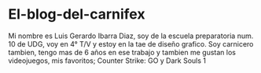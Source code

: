 # El-blog-del-carnifex
Mi nombre es Luis Gerardo Ibarra Diaz, soy de la escuela preparatoria num. 10 de UDG, voy en 4° T/V y estoy en la tae de diseño grafico. Soy carnicero tambien, tengo mas de 6 años en ese trabajo y tambien me gustan los videojuegos, mis favoritos; Counter Strike: GO y Dark Souls 1
